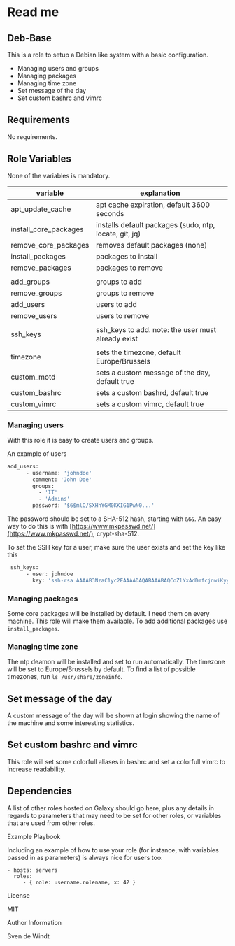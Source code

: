 # Read me

## Deb-Base

This is a role to setup a Debian like system with a basic configuration.

- Managing users and groups
- Managing packages
- Managing time zone
- Set message of the day
- Set custom bashrc and vimrc

## Requirements

No requirements.

## Role Variables

None of the variables is mandatory.

| variable 			| explanation							|
| ---				| ---						 		|
| apt_update_cache		| apt cache expiration, default 3600 seconds			|
| install_core_packages		| installs default packages (sudo, ntp, locate, git, jq)	|
| remove_core_packages		| removes default packages (none)				|
| install_packages		| packages to install						|
| remove_packages		| packages to remove						|
|				|								|
| add_groups			| groups to add							|
| remove_groups			| groups to remove						|
| add_users			| users to add							|
| remove_users			| users to remove						|
|				|								|
| ssh_keys			| ssh_keys to add. note: the user must already exist		|
|				|								|
| timezone			| sets the timezone, default Europe/Brussels			|
| custom_motd			| sets a custom message of the day, default true		|
| custom_bashrc			| sets a custom bashrd, default true				|
| custom_vimrc			| sets a custom vimrc, default true				|

### Managing users

With this role it is easy to create users and groups. 

An example of users

```bash
add_users:
      - username: 'johndoe'
        comment: 'John Doe'
        groups:
          - 'IT'
          - 'Admins'
        password: '$6$mlO/SXHhYGM0KKIG1PwN0...'
```

The password should be set to a SHA-512 hash, starting with `&6&`. An easy way to do this is with [https://www.mkpasswd.net/](https://www.mkpasswd.net/), crypt-sha-512.

To set the SSH key for a user, make sure the user exists and set the key like this

```bash
 ssh_keys:
      - user: johndoe
        key: 'ssh-rsa AAAAB3NzaC1yc2EAAAADAQABAAABAQCoZlYxAdDmfcjnwiKyyTceK2ldPsV2KzG3EEDy9o8a7f7GiKfNpM/U3ZN4eFHK8DUoHlG+GGmKjvJ207VPsUQK0obi/7snaPu19m1wcoqnluaY2jcsTSiIHBFn+aVDWKNhc+UzbjZ+zFcHKqF0NIr1HaEpz4RV0N19UeyiIeqX7RpamkQX1MBTAHbQcBFB6eHJte9iWOpmMBmNManvU0rSZYWmdQzvK8+SFfHFB/93K1Cl4MLwG6gRfqGCmwgGmUiSgzG48uBa8N+cQCJie6ikbkKPV109kGVsnufx1kF/ka5/cgaABaxsKBXVxnpojUsFI1E6jS8lM5VZW32K23rB johndoe@PC-jd'

```

### Managing packages

Some core packages will be installed by default. I need them on every machine. This role will make them available. To add additional packages use `install_packages`.

### Managing time zone

The ntp deamon will be installed and set to run automatically. The timezone will be set to Europe/Brussels by default. To find a list of possible timezones, run `ls /usr/share/zoneinfo`.

## Set message of the day

A custom message of the day will be shown at login showing the name of the machine and some interesting statistics.

## Set custom bashrc and vimrc

This role will set some colorfull aliases in bashrc and set a colorfull vimrc to increase readability.

## Dependencies

A list of other roles hosted on Galaxy should go here, plus any details in regards to parameters that may need to be set for other roles, or variables that are used from other roles.

Example Playbook

Including an example of how to use your role (for instance, with variables passed in as parameters) is always nice for users too:

    - hosts: servers
      roles:
         - { role: username.rolename, x: 42 }

License

MIT

Author Information

Sven de Windt
